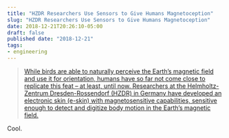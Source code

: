```yaml
---
title: "HZDR Researchers Use Sensors to Give Humans Magnetoception"
slug: "HZDR Researchers Use Sensors to Give Humans Magnetoception"
date: 2018-12-21T20:26:10-05:00
draft: false
published date: "2018-12-21"
tags:
- engineering
---
```


>[While birds are able to naturally perceive the Earth’s magnetic field and use it for orientation, humans have so far not come close to replicate this feat – at least, until now. Researchers at the Helmholtz-Zentrum Dresden-Rossendorf (HZDR) in Germany have developed an electronic skin (e-skin) with magnetosensitive capabilities, sensitive enough to detect and digitize body motion in the Earth’s magnetic field.][1]

Cool.

[1]: https://www.hzdr.de/db/Cms?pNid=99&pOid=57205
